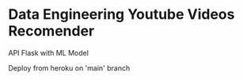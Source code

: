 # Data Engineering Youtube Videos Recomender

API Flask with ML Model

Deploy from heroku on 'main' branch